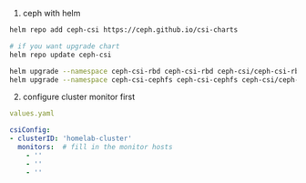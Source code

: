 1. ceph with helm
```sh
helm repo add ceph-csi https://ceph.github.io/csi-charts

# if you want upgrade chart
helm repo update ceph-csi

helm upgrade --namespace ceph-csi-rbd ceph-csi-rbd ceph-csi/ceph-csi-rbd # rbd
helm upgrade --namespace ceph-csi-cephfs ceph-csi-cephfs ceph-csi/ceph-csi-cephfs # cephfs
```

2. configure cluster monitor first
```yaml
values.yaml

csiConfig:
- clusterID: 'homelab-cluster'
  monitors:  # fill in the monitor hosts
    - ''
    - ''
    - ''
```